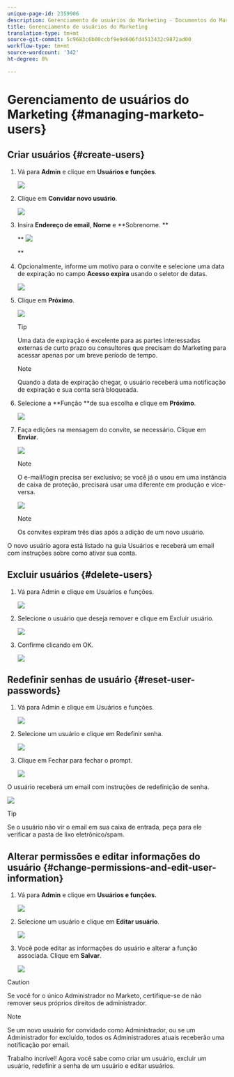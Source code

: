 ```yaml
---
unique-page-id: 2359906
description: Gerenciamento de usuários do Marketing - Documentos do Marketing - Documentação do produto
title: Gerenciamento de usuários do Marketing
translation-type: tm+mt
source-git-commit: 5c9683c6b00ccbf9e9d606fd4513432c9872ad00
workflow-type: tm+mt
source-wordcount: '342'
ht-degree: 0%

---
```



# Gerenciamento de usuários do Marketing {#managing-marketo-users}

## Criar usuários {#create-users}

1. Vá para **Admin** e clique em **Usuários e funções**.

   ![](assets/image2014-9-9-11-3a34-3a58.png)

1. Clique em **Convidar novo usuário**.

   ![](assets/image2014-9-9-11-3a35-3a15.png)

1. Insira **Endereço de email**, **Nome** e **Sobrenome. **

   ** ![](assets/image2016-5-24-9-3a45-3a30.png)

   **

1. Opcionalmente, informe um motivo para o convite e selecione uma data de expiração no campo **Acesso expira** usando o seletor de datas.

   ![](assets/image2016-6-29-15-3a52-3a18.png)

1. Clique em **Próximo**.

   ![](assets/image2016-5-24-9-3a58-3a10.png)

   >[!TIP]
   >
   >Uma data de expiração é excelente para as partes interessadas externas de curto prazo ou consultores que precisam do Marketing para acessar apenas por um breve período de tempo.

   >[!NOTE]
   >
   >Quando a data de expiração chegar, o usuário receberá uma notificação de expiração e sua conta será bloqueada.

1. Selecione a **Função **de sua escolha e clique em **Próximo**.

   ![](assets/image2016-5-24-10-3a1-3a33.png)

1. Faça edições na mensagem do convite, se necessário. Clique em **Enviar**.

   ![](assets/image2016-5-24-10-3a3-3a56.png)

   >[!NOTE]
   >
   >O e-mail/login precisa ser exclusivo; se você já o usou em uma instância de caixa de proteção, precisará usar uma diferente em produção e vice-versa.

   ![](assets/image2016-5-24-10-3a21-3a57.png)

   >[!NOTE]
   >
   >Os convites expiram três dias após a adição de um novo usuário.

O novo usuário agora está listado na guia Usuários e receberá um email com instruções sobre como ativar sua conta.

## Excluir usuários {#delete-users}

1. Vá para Admin e clique em Usuários e funções.

   ![](assets/image2014-9-9-11-3a36-3a21.png)

1. Selecione o usuário que deseja remover e clique em Excluir usuário.

   ![](assets/image2014-9-9-11-3a36-3a36.png)

1. Confirme clicando em OK.

   ![](assets/image2014-9-9-11-3a36-3a51.png)

## Redefinir senhas de usuário {#reset-user-passwords}

1. Vá para Admin e clique em Usuários e funções.

   ![](assets/image2014-9-9-11-3a41-3a0.png)

1. Selecione um usuário e clique em Redefinir senha.

   ![](assets/image2014-9-9-11-3a41-3a19.png)

1. Clique em Fechar para fechar o prompt.

   ![](assets/image2014-9-9-11-3a41-3a50.png)

O usuário receberá um email com instruções de redefinição de senha.

![](assets/image2014-9-9-11-3a45-3a53.png)

>[!TIP]
>
>Se o usuário não vir o email em sua caixa de entrada, peça para ele verificar a pasta de lixo eletrônico/spam.

## Alterar permissões e editar informações do usuário {#change-permissions-and-edit-user-information}

1. Vá para **Admin** e clique em **Usuários e funções.**

   ![](assets/image2014-9-9-11-3a37-3a5.png)

1. Selecione um usuário e clique em **Editar usuário**.

   ![](assets/image2014-9-9-11-3a37-3a16.png)

1. Você pode editar as informações do usuário e alterar a função associada. Clique em **Salvar**.

   ![](assets/image2014-9-9-11-3a37-3a31.png)

>[!CAUTION]
>
>Se você for o único Administrador no Marketo, certifique-se de não remover seus próprios direitos de administrador.

>[!NOTE]
>
>Se um novo usuário for convidado como Administrador, ou se um Administrador for excluído, todos os Administradores atuais receberão uma notificação por email.

Trabalho incrível! Agora você sabe como criar um usuário, excluir um usuário, redefinir a senha de um usuário e editar usuários.
